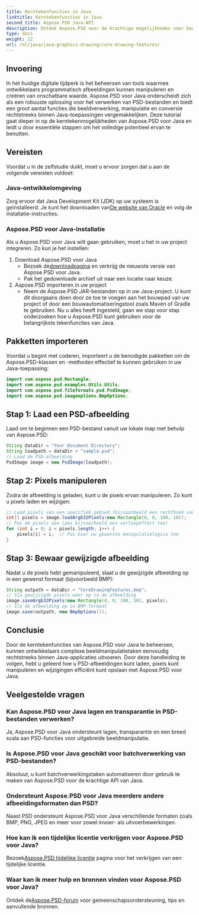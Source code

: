 ```yaml
---
title: Kerntekenfuncties in Java
linktitle: Kerntekenfuncties in Java
second_title: Aspose.PSD Java-API
description: Ontdek Aspose.PSD voor de krachtige mogelijkheden voor beeldmanipulatie van Java. Leer hoe u PSD-afbeeldingen programmatisch kunt laden, manipuleren en opslaan.
type: docs
weight: 12
url: /nl/java/java-graphics-drawing/core-drawing-features/
---
```

## Invoering
In het huidige digitale tijdperk is het beheersen van tools waarmee ontwikkelaars programmatisch afbeeldingen kunnen manipuleren en creëren van onschatbare waarde. Aspose.PSD voor Java onderscheidt zich als een robuuste oplossing voor het verwerken van PSD-bestanden en biedt een groot aantal functies die beeldverwerking, manipulatie en conversie rechtstreeks binnen Java-toepassingen vergemakkelijken. Deze tutorial gaat dieper in op de kerntekenmogelijkheden van Aspose.PSD voor Java en leidt u door essentiële stappen om het volledige potentieel ervan te benutten.
## Vereisten
Voordat u in de zelfstudie duikt, moet u ervoor zorgen dat u aan de volgende vereisten voldoet:
### Java-ontwikkelomgeving
 Zorg ervoor dat Java Development Kit (JDK) op uw systeem is geïnstalleerd. Je kunt het downloaden van[De website van Oracle](https://www.oracle.com/java/technologies/javase-jdk11-downloads.html) en volg de installatie-instructies.
### Aspose.PSD voor Java-installatie
Als u Aspose.PSD voor Java wilt gaan gebruiken, moet u het in uw project integreren. Zo kun je het instellen:
1. Download Aspose.PSD voor Java
   -  Bezoek de[downloadpagina](https://releases.aspose.com/psd/java/) en verkrijg de nieuwste versie van Aspose.PSD voor Java.
   - Pak het gedownloade archief uit naar een locatie naar keuze.
2. Aspose.PSD importeren in uw project
   - Neem de Aspose.PSD JAR-bestanden op in uw Java-project. U kunt dit doorgaans doen door ze toe te voegen aan het bouwpad van uw project of door een bouwautomatiseringstool zoals Maven of Gradle te gebruiken.
Nu u alles heeft ingesteld, gaan we stap voor stap onderzoeken hoe u Aspose.PSD kunt gebruiken voor de belangrijkste tekenfuncties van Java.
## Pakketten importeren
Voordat u begint met coderen, importeert u de benodigde pakketten om de Aspose.PSD-klassen en -methoden effectief te kunnen gebruiken in uw Java-toepassing:
```java
import com.aspose.psd.Rectangle;
import com.aspose.psd.examples.Utils.Utils;
import com.aspose.psd.fileformats.psd.PsdImage;
import com.aspose.psd.imageoptions.BmpOptions;
```
## Stap 1: Laad een PSD-afbeelding
Laad om te beginnen een PSD-bestand vanuit uw lokale map met behulp van Aspose.PSD:
```java
String dataDir = "Your Document Directory";
String loadpath = dataDir + "sample.psd";
// Laad de PSD-afbeelding
PsdImage image = new PsdImage(loadpath);
```
## Stap 2: Pixels manipuleren
Zodra de afbeelding is geladen, kunt u de pixels ervan manipuleren. Zo kunt u pixels laden en wijzigen:
```java
// Laad pixels van een specifiek gebied (bijvoorbeeld een rechthoek van 100x10 vanaf de linkerbovenhoek)
int[] pixels = image.loadArgb32Pixels(new Rectangle(0, 0, 100, 10));
// Pas de pixels aan (pas bijvoorbeeld een verloopeffect toe)
for (int i = 0; i < pixels.length; i++) {
    pixels[i] = i;  // Pas hier uw gewenste manipulatielogica toe
}
```
## Stap 3: Bewaar gewijzigde afbeelding
Nadat u de pixels hebt gemanipuleerd, slaat u de gewijzigde afbeelding op in een gewenst formaat (bijvoorbeeld BMP):
```java
String outpath = dataDir + "CoreDrawingFeatures.bmp";
// Sla gewijzigde pixels weer op in de afbeelding
image.saveArgb32Pixels(new Rectangle(0, 0, 100, 10), pixels);
// Sla de afbeelding op in BMP-formaat
image.save(outpath, new BmpOptions());
```

## Conclusie
Door de kerntekenfuncties van Aspose.PSD voor Java te beheersen, kunnen ontwikkelaars complexe beeldmanipulatietaken eenvoudig rechtstreeks binnen Java-applicaties uitvoeren. Door deze handleiding te volgen, hebt u geleerd hoe u PSD-afbeeldingen kunt laden, pixels kunt manipuleren en wijzigingen efficiënt kunt opslaan met Aspose.PSD voor Java.
## Veelgestelde vragen
### Kan Aspose.PSD voor Java lagen en transparantie in PSD-bestanden verwerken?
Ja, Aspose.PSD voor Java ondersteunt lagen, transparantie en een breed scala aan PSD-functies voor uitgebreide beeldmanipulatie.
### Is Aspose.PSD voor Java geschikt voor batchverwerking van PSD-bestanden?
Absoluut, u kunt batchverwerkingstaken automatiseren door gebruik te maken van Aspose.PSD voor de krachtige API van Java.
### Ondersteunt Aspose.PSD voor Java meerdere andere afbeeldingsformaten dan PSD?
Naast PSD ondersteunt Aspose.PSD voor Java verschillende formaten zoals BMP, PNG, JPEG en meer voor zowel invoer- als uitvoerbewerkingen.
### Hoe kan ik een tijdelijke licentie verkrijgen voor Aspose.PSD voor Java?
 Bezoek[Aspose.PSD tijdelijke licentie](https://purchase.aspose.com/temporary-license/) pagina voor het verkrijgen van een tijdelijke licentie.
### Waar kan ik meer hulp en bronnen vinden voor Aspose.PSD voor Java?
 Ontdek de[Aspose.PSD-forum](https://forum.aspose.com/c/psd/34) voor gemeenschapsondersteuning, tips en aanvullende bronnen.